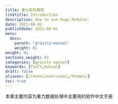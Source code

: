 ```yaml
---
title: 重力软件教程
linktitle: Introduction
description: How to use Hugo Modules.
date: 2021-08-01
publishdate: 2021-08-01
menu:
  docs:
    parent: "gravity-manual"
    weight: 01
weight: 01
sections_weight: 01
categories: [gravity manual]
keywords: [Tsoft,manual]
draft: false
aliases: [/themes/overview/,/themes/]
toc: true
---
```


本章主要内容为重力数据处理中主要用的软件中文手册

